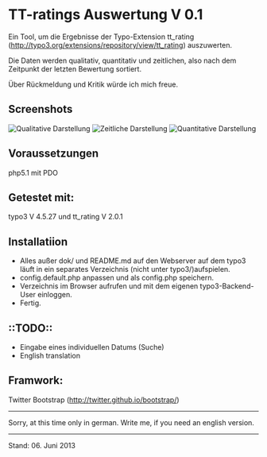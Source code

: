 TT-ratings Auswertung V 0.1
===

Ein Tool, um die Ergebnisse der Typo-Extension tt_rating (http://typo3.org/extensions/repository/view/tt_rating) auszuwerten.

Die Daten werden qualitativ, quantitativ und zeitlichen, also nach dem Zeitpunkt der letzten Bewertung sortiert.

Über Rückmeldung und Kritik würde ich mich freue.

Screenshots
---
![Qualitative Darstellung](https://raw.github.com/mtthff/tt_ratings-auswertung/master/dok/tt-ratings_Auswertung-zeitlich.png)
![Zeitliche Darstellung](https://raw.github.com/mtthff/tt_ratings-auswertung/master/dok/tt-ratings_Auswertung-zeitlich.png)
![Quantitative Darstellung](https://raw.github.com/mtthff/tt_ratings-auswertung/master/dok/tt-ratings_Auswertung.png)

Voraussetzungen
---
php5.1 mit PDO

Getestet mit:
---
typo3 V 4.5.27 und tt_rating V 2.0.1

Installatiion
---
- Alles außer dok/ und README.md auf den Webserver auf dem typo3 läuft in ein separates Verzeichnis (nicht unter typo3/)aufspielen.
- config.default.php anpassen und als config.php speichern.
- Verzeichnis im Browser aufrufen und mit dem eigenen typo3-Backend-User einloggen.
- Fertig.


::TODO::
---
- Eingabe eines individuellen Datums (Suche)
- English translation
 
Framwork:
---
Twitter Bootstrap (http://twitter.github.io/bootstrap/)

---
Sorry, at this time only in german. Write me, if you need an english version.

---
 
Stand: 06. Juni 2013
